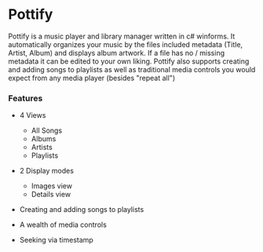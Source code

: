# Pottify
Pottify is a music player and library manager written in c# winforms. It automatically organizes your music by the files included metadata (Title, Artist, Album) and displays album artwork. If a file has no / missing metadata it can be edited to your own liking. Pottify also supports creating and adding songs to playlists as well as traditional media controls you would expect from any media player (besides "repeat all")

### Features
- 4 Views
    - All Songs
    - Albums
    - Artists
    - Playlists

- 2 Display modes
    - Images view
    - Details view

- Creating and adding songs to playlists
- A wealth of media controls
- Seeking via timestamp